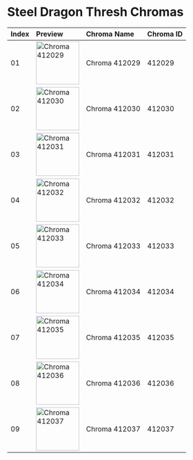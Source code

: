 # Steel Dragon Thresh Chromas

| Index | Preview | Chroma Name | Chroma ID |
|:---|:---|:---|:---|
| 01 | <img src='https://raw.communitydragon.org/latest/plugins/rcp-be-lol-game-data/global/default/v1/champion-chroma-images/412/412029.png' alt='Chroma 412029' width='100'> | Chroma 412029 | 412029 |
| 02 | <img src='https://raw.communitydragon.org/latest/plugins/rcp-be-lol-game-data/global/default/v1/champion-chroma-images/412/412030.png' alt='Chroma 412030' width='100'> | Chroma 412030 | 412030 |
| 03 | <img src='https://raw.communitydragon.org/latest/plugins/rcp-be-lol-game-data/global/default/v1/champion-chroma-images/412/412031.png' alt='Chroma 412031' width='100'> | Chroma 412031 | 412031 |
| 04 | <img src='https://raw.communitydragon.org/latest/plugins/rcp-be-lol-game-data/global/default/v1/champion-chroma-images/412/412032.png' alt='Chroma 412032' width='100'> | Chroma 412032 | 412032 |
| 05 | <img src='https://raw.communitydragon.org/latest/plugins/rcp-be-lol-game-data/global/default/v1/champion-chroma-images/412/412033.png' alt='Chroma 412033' width='100'> | Chroma 412033 | 412033 |
| 06 | <img src='https://raw.communitydragon.org/latest/plugins/rcp-be-lol-game-data/global/default/v1/champion-chroma-images/412/412034.png' alt='Chroma 412034' width='100'> | Chroma 412034 | 412034 |
| 07 | <img src='https://raw.communitydragon.org/latest/plugins/rcp-be-lol-game-data/global/default/v1/champion-chroma-images/412/412035.png' alt='Chroma 412035' width='100'> | Chroma 412035 | 412035 |
| 08 | <img src='https://raw.communitydragon.org/latest/plugins/rcp-be-lol-game-data/global/default/v1/champion-chroma-images/412/412036.png' alt='Chroma 412036' width='100'> | Chroma 412036 | 412036 |
| 09 | <img src='https://raw.communitydragon.org/latest/plugins/rcp-be-lol-game-data/global/default/v1/champion-chroma-images/412/412037.png' alt='Chroma 412037' width='100'> | Chroma 412037 | 412037 |
